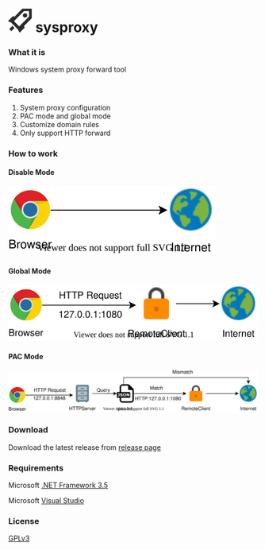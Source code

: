 <img src="sysproxy/Resources/Icon/ss128.png" alt="[logo]" width="48"/> sysproxy
=======================
### What it is

Windows system proxy forward tool

### Features

1. System proxy configuration
2. PAC mode and global mode
3. Customize domain rules
4. Only support HTTP forward

### How to work

#### Disable Mode

![Disable](docs/Disable.svg) 

#### Global Mode

![Global](docs/Global.svg) 

#### PAC Mode

![PAC](docs/PAC.svg) 

### Download

Download the latest release from [release page](https://github.com/geonchen/sysproxy/releases)

### Requirements

Microsoft [.NET Framework 3.5](https://dotnet.microsoft.com/download/dotnet-framework/net35-sp1/)

Microsoft [Visual Studio](https://www.visualstudio.com/downloads/ )

### License

[GPLv3](https://github.com/keyonchen/sysproxy/blob/master/LICENSE )
